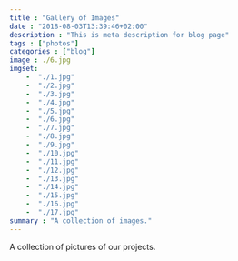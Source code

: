 ```yaml
---
title : "Gallery of Images"
date : "2018-08-03T13:39:46+02:00"
description : "This is meta description for blog page"
tags : ["photos"]
categories : ["blog"]
image : ./6.jpg
imgset:
    -  "./1.jpg"
    -  "./2.jpg"
    -  "./3.jpg"
    -  "./4.jpg"
    -  "./5.jpg"
    -  "./6.jpg"
    -  "./7.jpg"
    -  "./8.jpg"
    -  "./9.jpg"
    -  "./10.jpg"
    -  "./11.jpg"
    -  "./12.jpg"
    -  "./13.jpg"
    -  "./14.jpg"
    -  "./15.jpg"
    -  "./16.jpg"
    -  "./17.jpg"
summary : "A collection of images."
---
```




A collection of pictures of our projects.<br><br> 